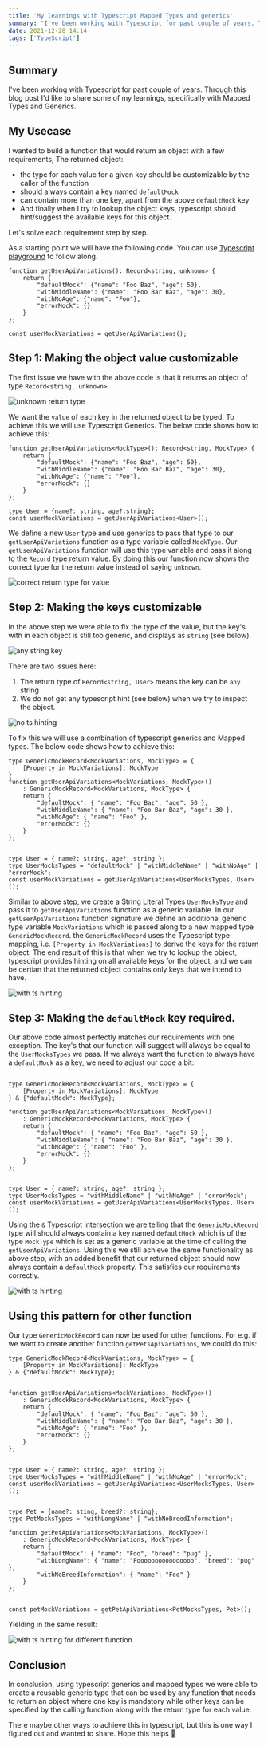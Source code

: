 ```yaml
---
title: 'My learnings with Typescript Mapped Types and generics'
summary: "I've been working with Typescript for past couple of years. Through this blog post I'd like to share some of my learnings, specifically with Mapped Types and Generics."
date: 2021-12-28 14:14
tags: ['TypeScript']
---
```


## Summary

I've been working with Typescript for past couple of years. Through this blog post I'd like to share some of my learnings, specifically with Mapped Types and Generics.


## My Usecase

I wanted to build a function that would return an object with a few requirements, The returned object:
- the type for each value for a given key should be customizable by the caller of the function
- should always contain a key named `defaultMock`
- can contain more than one key, apart from the above `defaultMock` key
- And finally when I try to lookup the object keys, typescript should hint/suggest the available keys for this object.

Let's solve each requirement step by step.

As a starting point we will have the following code. You can use [Typescript playground](https://typescript-play.js.org/) to follow along.

```
function getUserApiVariations(): Record<string, unknown> {
    return {
        "defaultMock": {"name": "Foo Baz", "age": 50},
        "withMiddleName": {"name": "Foo Bar Baz", "age": 30},
        "withNoAge": {"name": "Foo"},
        "errorMock": {}
    }
};

const userMockVariations = getUserApiVariations(); 
```

## Step 1: Making the object value customizable

The first issue we have with the above code is that it returns an object of type `Record<string, unknown>`.

<img src="/static/images/ts-mapped-types-and-generics/01.png" alt="unknown return type" />

We want the `value` of each key in the returned object to be typed. To achieve this we will use Typescript Generics. The below code shows how to achieve this:

```
function getUserApiVariations<MockType>(): Record<string, MockType> {
    return {
        "defaultMock": {"name": "Foo Baz", "age": 50},
        "withMiddleName": {"name": "Foo Bar Baz", "age": 30},
        "withNoAge": {"name": "Foo"},
        "errorMock": {}
    }
};

type User = {name?: string, age?:string};
const userMockVariations = getUserApiVariations<User>(); 
```

We define a new `User` type and use generics to pass that type to our `getUserApiVariations` function as a type variable called `MockType`. Our `getUserApiVariations` function will use this type variable and pass it along to the `Record` type return value. By doing this our function now shows the correct type for the return value instead of saying `unknown`.

<img src="/static/images/ts-mapped-types-and-generics/02.png" alt="correct return type for value" />


## Step 2: Making the keys customizable

In the above step we were able to fix the type of the value, but the key's with in each object is still too generic, and displays as `string` (see below).

<img src="/static/images/ts-mapped-types-and-generics/03.png" alt="any string key" />

There are two issues here:
1. The return type of `Record<string, User>` means the key can be `any` string
2. We do not get any typescript hint (see below) when we try to inspect the object.

<img src="/static/images/ts-mapped-types-and-generics/04.gif" alt="no ts hinting" />

To fix this we will use a combination of typescript generics and Mapped types. The below code shows how to achieve this:

```
type GenericMockRecord<MockVariations, MockType> = {
    [Property in MockVariations]: MockType
}
function getUserApiVariations<MockVariations, MockType>()
    : GenericMockRecord<MockVariations, MockType> {
    return {
        "defaultMock": { "name": "Foo Baz", "age": 50 },
        "withMiddleName": { "name": "Foo Bar Baz", "age": 30 },
        "withNoAge": { "name": "Foo" },
        "errorMock": {}
    }
};


type User = { name?: string, age?: string };
type UserMocksTypes = "defaultMock" | "withMiddleName" | "withNoAge" | "errorMock";
const userMockVariations = getUserApiVariations<UserMocksTypes, User>();
```

Similar to above step, we create a String Literal Types `UserMocksType` and pass it to `getUserApiVariations` function as a generic variable. In our `getUserApiVariations` function signature we define an additional generic type variable `MockVariations` which is passed along to a new mapped type `GenericMockRecord`.  the `GenericMockRecord` uses the Typescript type mapping, i.e. `[Property in MockVariations]` to derive the keys for the return object. The end result of this is that when we try to lookup the object, typescript provides hinting on all available keys for the object, and we can be certian that the returned object contains only keys that we intend to have.

<img src="/static/images/ts-mapped-types-and-generics/05.gif" alt="with ts hinting" />

## Step 3: Making the `defaultMock` key required.

Our above code almost perfectly matches our requirements with one exception. The key's that our function will suggest will always be equal to the `UserMocksTypes` we pass. If we always want the function to always have a `defaultMock` as a key, we need to adjust our code a bit:

```

type GenericMockRecord<MockVariations, MockType> = {
    [Property in MockVariations]: MockType
} & {"defaultMock": MockType};

function getUserApiVariations<MockVariations, MockType>()
    : GenericMockRecord<MockVariations, MockType> {
    return {
        "defaultMock": { "name": "Foo Baz", "age": 50 },
        "withMiddleName": { "name": "Foo Bar Baz", "age": 30 },
        "withNoAge": { "name": "Foo" },
        "errorMock": {}
    }
};


type User = { name?: string, age?: string };
type UserMocksTypes = "withMiddleName" | "withNoAge" | "errorMock";
const userMockVariations = getUserApiVariations<UserMocksTypes, User>();
```

Using the `&` Typescript intersection we are telling that the `GenericMockRecord` type will should always contain a key named `defaultMock` which is of the type `MockType` which is set as a generic variable at the time of calling the `getUserApiVariations`. Using this we still achieve the same functionality as above step, with an added benefit that our returned object should now always contain a `defaultMock` property. This satisfies our requirements correctly.

<img src="/static/images/ts-mapped-types-and-generics/06.png" alt="with ts hinting" />


## Using this pattern for other function


Our type `GenericMockRecord` can now be used for other functions. For e.g. if we want to create another function `getPetsApiVariations`, we could do this:

```
type GenericMockRecord<MockVariations, MockType> = {
    [Property in MockVariations]: MockType
} & {"defaultMock": MockType};


function getUserApiVariations<MockVariations, MockType>()
    : GenericMockRecord<MockVariations, MockType> {
    return {
        "defaultMock": { "name": "Foo Baz", "age": 50 },
        "withMiddleName": { "name": "Foo Bar Baz", "age": 30 },
        "withNoAge": { "name": "Foo" },
        "errorMock": {}
    }
};


type User = { name?: string, age?: string };
type UserMocksTypes = "withMiddleName" | "withNoAge" | "errorMock";
const userMockVariations = getUserApiVariations<UserMocksTypes, User>();


type Pet = {name?: sting, breed?: string};
type PetMocksTypes = "withLongName" | "withNoBreedInformation";

function getPetApiVariations<MockVariations, MockType>()
    : GenericMockRecord<MockVariations, MockType> {
    return {
        "defaultMock": { "name": "Foo", "breed": "pug" },
        "withLongName": { "name": "Foooooooooooooooo", "breed": "pug" },
        "withNoBreedInformation": { "name": "Foo" }
    }
};


const petMockVariations = getPetApiVariations<PetMocksTypes, Pet>();

```

Yielding in the same result:

<img src="/static/images/ts-mapped-types-and-generics/07.png" alt="with ts hinting for different function" />

## Conclusion

In conclusion, using typescript generics and mapped types we were able to create a reusable generic type that can be used by any function that needs to return an object where one key is mandatory while other keys can be specified by the calling function along with the return type for each value.

There maybe other ways to achieve this in typescript, but this is one way I figured out and wanted to share. Hope this helps 🙌